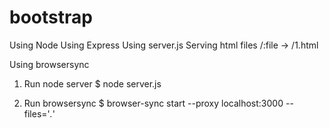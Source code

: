 # bootstrap

Using Node
Using Express
Using server.js
Serving html files 
/:file -> /1.html

Using browsersync
1. Run node server
$ node server.js

2. Run browsersync
$ browser-sync start --proxy localhost:3000 --files='*.*'
